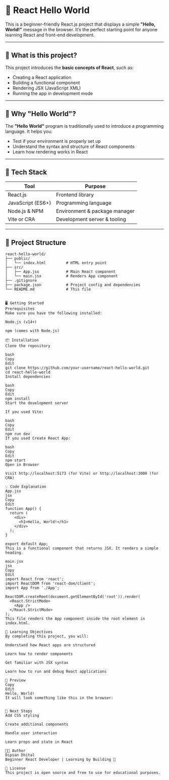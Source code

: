 # 🚀 React Hello World

This is a beginner-friendly React.js project that displays a simple **"Hello, World!"** message in the browser. It’s the perfect starting point for anyone learning React and front-end development.

---

## 📌 What is this project?

This project introduces the **basic concepts of React**, such as:

- Creating a React application
- Building a functional component
- Rendering JSX (JavaScript XML)
- Running the app in development mode

---

## 🧠 Why "Hello World"?

The **"Hello World"** program is traditionally used to introduce a programming language. It helps you:

- Test if your environment is properly set up
- Understand the syntax and structure of React components
- Learn how rendering works in React

---

## 🧰 Tech Stack

| Tool            | Purpose                    |
|-----------------|----------------------------|
| React.js        | Frontend library            |
| JavaScript (ES6+)| Programming language       |
| Node.js & NPM   | Environment & package manager |
| Vite or CRA     | Development server & tooling |

---

## 📁 Project Structure

```plaintext
react-hello-world/
├── public/
│   └── index.html         # HTML entry point
├── src/
│   ├── App.jsx            # Main React component
│   └── main.jsx           # Renders App component
├── .gitignore
├── package.json           # Project config and dependencies
└── README.md              # This file


🖥️ Getting Started
Prerequisites
Make sure you have the following installed:

Node.js (v14+)

npm (comes with Node.js)

📦 Installation
Clone the repository

bash
Copy
Edit
git clone https://github.com/your-username/react-hello-world.git
cd react-hello-world
Install dependencies

bash
Copy
Edit
npm install
Start the development server

If you used Vite:

bash
Copy
Edit
npm run dev
If you used Create React App:

bash
Copy
Edit
npm start
Open in Browser

Visit http://localhost:5173 (for Vite) or http://localhost:3000 (for CRA)

💡 Code Explanation
App.jsx
jsx
Copy
Edit
function App() {
  return (
    <div>
      <h1>Hello, World!</h1>
    </div>
  );
}

export default App;
This is a functional component that returns JSX. It renders a simple heading.

main.jsx
jsx
Copy
Edit
import React from 'react';
import ReactDOM from 'react-dom/client';
import App from './App';

ReactDOM.createRoot(document.getElementById('root')).render(
  <React.StrictMode>
    <App />
  </React.StrictMode>
);
This file renders the App component inside the root element in index.html.

🌱 Learning Objectives
By completing this project, you will:

Understand how React apps are structured

Learn how to render components

Get familiar with JSX syntax

Learn how to run and debug React applications

📸 Preview
Copy
Edit
Hello, World!
It will look something like this in the browser:


🧩 Next Steps
Add CSS styling

Create additional components

Handle user interaction

Learn props and state in React

🧑‍💻 Author
Dipsan Dhital
Beginner React Developer | Learning by Building 🚀

📜 License
This project is open source and free to use for educational purposes.